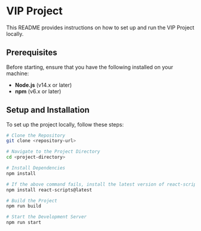 # VIP Project

This README provides instructions on how to set up and run the VIP Project locally.

## Prerequisites

Before starting, ensure that you have the following installed on your machine:
- **Node.js** (v14.x or later)
- **npm** (v6.x or later)

## Setup and Installation

To set up the project locally, follow these steps:

```bash
# Clone the Repository
git clone <repository-url>

# Navigate to the Project Directory
cd <project-directory>

# Install Dependencies
npm install

# If the above command fails, install the latest version of react-scripts manually
npm install react-scripts@latest

# Build the Project
npm run build

# Start the Development Server
npm run start

